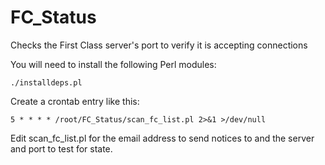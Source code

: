 # FC_Status
Checks the First Class server's port to verify it is accepting connections


You will need to install the following Perl modules:

    ./installdeps.pl

Create a crontab entry like this:

    5 * * * * /root/FC_Status/scan_fc_list.pl 2>&1 >/dev/null

Edit scan_fc_list.pl for the email address to send notices to and the server and port to test for state.

